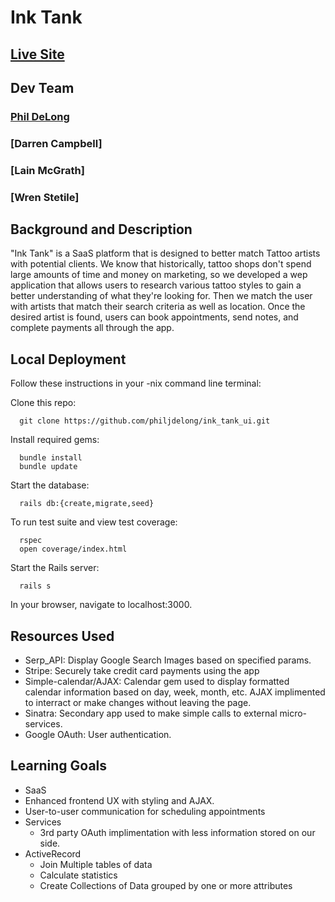 # Ink Tank

## [Live Site](http://the-ink-tank.herokuapp.com/)

## Dev Team

### [Phil DeLong](https://github.com/philjdelong)
### [Darren Campbell]
### [Lain McGrath]
### [Wren Stetile]

## Background and Description

"Ink Tank" is a SaaS platform that is designed to better match Tattoo artists with potential clients. We know that historically, tattoo shops don't spend large amounts of time and money on marketing, so we developed a wep application that allows users to research various tattoo styles to gain a better understanding of what they're looking for. Then we match the user with artists that match their search criteria as well as location. Once the desired artist is found, users can book appointments, send notes, and complete payments all through the app.

## Local Deployment
Follow these instructions in your -nix command line terminal:

Clone this repo:
```
  git clone https://github.com/philjdelong/ink_tank_ui.git
```
Install required gems:
```
  bundle install
  bundle update
```
Start the database:
```
  rails db:{create,migrate,seed}
```
To run test suite and view test coverage:
```
  rspec
  open coverage/index.html
```
Start the Rails server:
```
  rails s
```
In your browser, navigate to localhost:3000.

## Resources Used

- Serp_API: Display Google Search Images based on specified params.
- Stripe: Securely take credit card payments using the app
- Simple-calendar/AJAX: Calendar gem used to display formatted calendar information based on day, week, month, etc. AJAX implimented to interract or make changes without leaving the page.
- Sinatra: Secondary app used to make simple calls to external micro-services.
- Google OAuth: User authentication.

## Learning Goals
 - SaaS
 - Enhanced frontend UX with styling and AJAX. 
 - User-to-user communication for scheduling appointments
 - Services
    - 3rd party OAuth implimentation with less information stored on our side.
 - ActiveRecord
    - Join Multiple tables of data
    - Calculate statistics
    - Create Collections of Data grouped by one or more attributes
